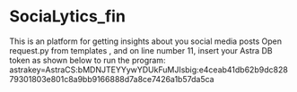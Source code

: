 # SociaLytics_fin
This is an platform for getting insights about you social media posts 
Open request.py from templates , and on line number 11, insert your Astra DB token as shown below to run the program: astrakey=AstraCS:bMDNJTEYYywYDUkFuMJIsbig:e4ceab41db62b9dc82879301803e801c8a9bb9166888d7a8ce7426a1b57da5ca
